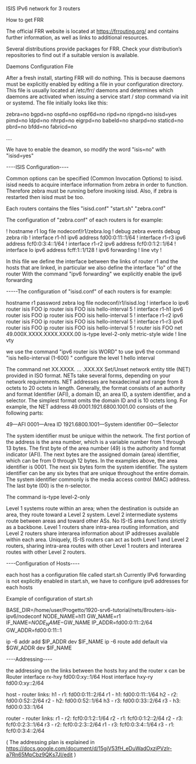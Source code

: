 ISIS IPv6 network for 3 routers

How to get FRR

The official FRR website is located at https://frrouting.org/ and contains further information, as well as links to additional resources.

Several distributions provide packages for FRR. Check your distribution’s repositories to find out if a suitable version is available.

Daemons Configuration File

After a fresh install, starting FRR will do nothing. This is because daemons must be explicitly enabled by editing a file in your configuration directory. This file is usually located at /etc/frr/ daemons and determines which daemons are activated when issuing a service start / stop command via init or systemd. The file initially looks like this:

zebra=no
bgpd=no
ospfd=no
ospf6d=no
ripd=no
ripngd=no
isisd=yes
pimd=no
ldpd=no
nhrpd=no
eigrpd=no
babeld=no
sharpd=no
staticd=no
pbrd=no
bfdd=no
fabricd=no

....

We have to enable the deamon, so modify the word "isis=no" with "isisd=yes"


----ISIS Configuration----

Common options can be specified (Common Invocation Options) to isisd. isisd needs to acquire interface information from zebra in order to function. Therefore zebra must be running before invoking isisd. Also, if zebra is restarted then isisd must be too.


Each routers contains the files "isisd.conf" "start.sh" "zebra.conf"

The configuration of "zebra.conf" of each routers is for example:

!
hostname r1
log file nodeconf/r1/zebra.log
!
debug zebra events
debug zebra rib
!
interface r1-h1
 ipv6 address fd00:0:11::1/64
!
interface r1-r3
 ipv6 address fcf0:0:3:4::1/64
!
interface r1-r2
 ipv6 address fcf0:0:1:2::1/64
!
interface lo
 ipv6 address fcff:1::1/128
!
ipv6 forwarding
!
line vty
!

In this file we define the interface between the links of router r1 and the hosts that are linked, in particular we also define the interface "lo" of the router 
With the command "ipv6 forwarding" we explicitly enable the ipv6 forwarding


-----The configuration of "isisd.conf" of each routers is for example:

hostname r1
password zebra
log file nodeconf/r1/isisd.log
!
interface lo
 ipv6 router isis FOO
 ip router isis FOO
 isis hello-interval 5
!
interface r1-h1 
 ipv6 router isis FOO
 ip router isis FOO
 isis hello-interval 5
!
interface r1-r2 
 ipv6 router isis FOO
 ip router isis FOO
 isis hello-interval 5
!
interface r1-r3
 ipv6 router isis FOO
 ip router isis FOO
 isis hello-interval 5
!
router isis FOO
  net 49.000X.XXXX.XXXX.XXXX.00
  is-type level-2-only
  metric-style wide
!
line vty

we use the command "ipv6 router isis WORD" to use ipv6
the command "isis hello-interval (1-600)
" configure the level 1 hello interval

The command
net XX.XXXX. ... .XXX.XX
Set/Unset network entity title (NET) provided in ISO format.
NETs take several forms, depending on your network requirements. NET addresses are hexadecimal and range from 8 octets to 20 octets in length. Generally, the format consists of an authority and format Identifier (AFI), a domain ID, an area ID, a system identifier, and a selector. The simplest format omits the domain ID and is 10 octets long. For example, the NET address 49.0001.1921.6800.1001.00 consists of the following parts:

49—AFI
0001—Area ID
1921.6800.1001—System identifier
00—Selector

The system identifier must be unique within the network.
The first portion of the address is the area number, which is a variable number from 1 through 13 bytes. The first byte of the area number (49) is the authority and format indicator (AFI). The next bytes are the assigned domain (area) identifier, which can be from 0 through 12 bytes. In the examples above, the area identifier is 0001.
The next six bytes form the system identifier. The system identifier can be any six bytes that are unique throughout the entire domain. The system identifier commonly is the media access control (MAC) address.
The last byte (00) is the n-selector.



The command
  is-type level-2-only

Level 1 systems route within an area; when the destination is outside an area, they route toward a Level 2 system. Level 2 intermediate systems route between areas and toward other ASs. No IS-IS area functions strictly as a backbone.
Level 1 routers share intra-area routing information, and Level 2 routers share interarea information about IP addresses available within each area. Uniquely, IS-IS routers can act as both Level 1 and Level 2 routers, sharing intra-area routes with other Level 1 routers and interarea routes with other Level 2 routers.


----Configuration of Hosts----

each host has a configuration file called start.sh
Currently IPv6 forwarding is not explicitly enabled in start.sh, we have to configure ipv6 addresses for each hosts


Example of configuration of start.sh

BASE_DIR=/home/user/Progetto/1920-srv6-tutorial/nets/8routers-isis-ipv6/nodeconf
NODE_NAME=h11
GW_NAME=r1
IF_NAME=$NODE_NAME-$GW_NAME
IP_ADDR=fd00:0:11::2/64
GW_ADDR=fd00:0:11::1

ip -6 addr add $IP_ADDR dev $IF_NAME 
ip -6 route add default via $GW_ADDR dev $IF_NAME

----Addressing----

the addressing on the links between the hosts hxy and the router x can be
Router interface rx-hxy fd00:0:xy::1/64
Host interface hxy-ry fd00:0:xy::2/64


host - router links:
	h1 - r1: fd00:0:11::2/64	r1 - h1: fd00:0:11::1/64
	h2 - r2: fd00:0:52::2/64	r2 - h2: fd00:0:52::1/64
	h3 - r3: fd00:0:33::2/64	r3 - h3: fd00:0:33::1/64
	
router - router links:
	r1 - r2: fcf0:0:1:2::1/64	r2 - r1: fcf0:0:1:2::2/64
	r2 - r3: fcf0:0:2:3::1/64	r3 - r2: fcf0:0:2:3::2/64
	r1 - r3: fcf0:0:3:4::1/64	r3 - r1: fcf0:0:3:4::2/64




( The addressing plan is explained in https://docs.google.com/document/d/15giV53fH_eDuWadOxzjPVzlr-a7Rn65MpCbz9QKs7JI/edit )
